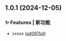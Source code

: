 

## 1.0.1 (2024-12-05)

### ✨ Features | 新功能

* xxxxx ([a4097bd](https://github.com/ouyangzhigang/changeset-step/commit/a4097bd58fc9cd99e68d74e56f5cece7bf3a6b03))

